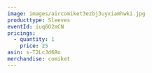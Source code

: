```yaml
---
image: images/aircomiket3ezbj3uyxiamhwki.jpg
producttype: Sleeves
eventId: iuq6O2mCN
pricings:
  - quantity: 1
    price: 25
asin: s-T2LcJd6Ro
merchandise: comiket
---
```

